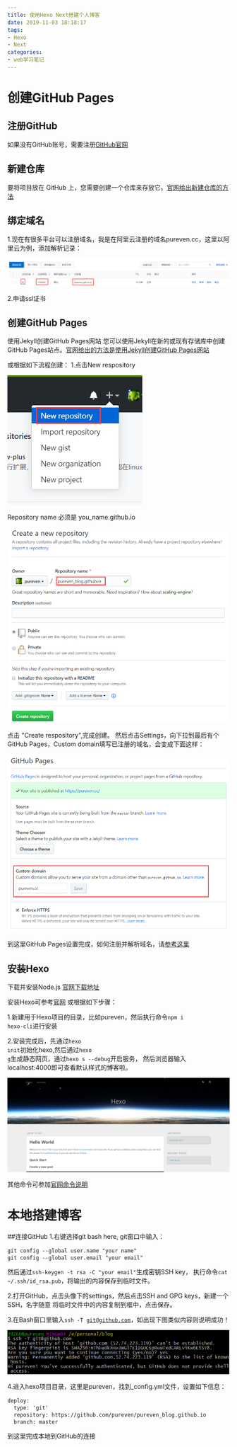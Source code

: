 ```yaml
---
title: 使用Hexo Next搭建个人博客
date: 2019-11-03 18:18:17
tags: 
- Hexo
- Next
categories: 
- web学习笔记
---
```


# 创建GitHub Pages

## 注册GitHub
如果没有GitHub账号，需要注册[GitHub官网](https://github.com/)

## 新建仓库
要将项目放在 GitHub 上，您需要创建一个仓库来存放它。[官网给出新建仓库的方法](https://help.github.com/cn/github/getting-started-with-github/create-a-repo)

## 绑定域名

1.现在有很多平台可以注册域名，我是在阿里云注册的域名pureven.cc，这里以阿里云为例，添加解析记录：

![](使用Hexo-Next搭建个人博客/20191103221404.png)

<!-- more -->

2.申请ssl证书

## 创建GitHub Pages
使用Jekyll创建GitHub Pages网站
您可以使用Jekyll在新的或现有存储库中创建GitHub Pages站点。[官网给出的方法是使用Jekyll创建GitHub Pages网站](https://help.github.com/cn/github/working-with-github-pages/creating-a-github-pages-site-with-jekyll)

或根据如下流程创建：
1.点击New respository

![](使用Hexo-Next搭建个人博客/20191103190931.png)

Repository name 必须是 you_name.github.io

![](使用Hexo-Next搭建个人博客/20191103201747.png)

点击 "Create respository",完成创建。 然后点击Settings，向下拉到最后有个GitHub Pages，Custom domain填写已注册的域名，会变成下面这样：

![](使用Hexo-Next搭建个人博客/20191103203159.png)

到这里GitHub Pages设置完成，如何注册并解析域名，请[参考这里](https://www.zhihu.com/question/31377141)

## 安装Hexo

下载并安装Node.js [官网下载地址](http://nodejs.cn/download/) 

安装Hexo可参考[官网](https://hexo.io/zh-cn/docs/index.html#%E5%AE%89%E8%A3%85)
或根据如下步骤：

1.新建用于Hexo项目的目录，比如pureven，然后执行命令<code>npm i hexo-cli</code>进行安装

2.安装完成后，先通过<code>hexo init</code>初始化hexo,然后通过<code>hexo g</code>生成静态网页，通过<code>hexo s --debug</code>开启服务，
然后浏览器输入localhost:4000即可查看默认样式的博客啦。

![](使用Hexo-Next搭建个人博客/20191103205806.png)

其他命令可参加[官网命令说明](https://hexo.io/zh-cn/docs/commands)

# 本地搭建博客

##连接GitHub
1.右键选择git bash here, git窗口中输入：
```
git config --global user.name "your name"
git config --global user.email "your email"
```
然后通过<code>ssh-keygen -t rsa -C "your email"</code>生成密钥SSH key，
执行命令<code>cat ~/.ssh/id_rsa.pub</code>，将输出的内容保存到临时文件。

2.打开GitHub，点击头像下的settings，然后点击SSH and GPG keys，新建一个SSH，名字随意
将临时文件中的内容复制到框中，点击保存。

3.在Bash窗口里输入<code>ssh -T git@github.com</code>，如出现下图类似内容则说明成功！

![](使用Hexo-Next搭建个人博客/20191103211605.png)

4.进入hexo项目目录，这里是pureven，找到_config.yml文件，设置如下信息：
```
deploy:
  type: 'git'
  repository: https://github.com/pureven/pureven_blog.github.io
  branch: master
```

到这里完成本地到GitHub的连接
